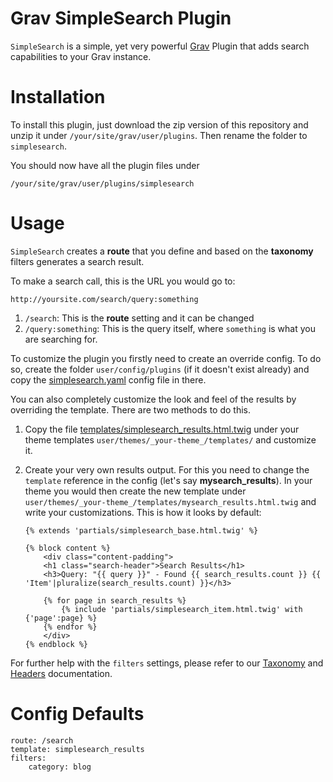 Grav SimpleSearch Plugin
========================
`SimpleSearch` is a simple, yet very powerful [Grav](http://github.com/getgrav/grav) Plugin that adds search capabilities to your Grav instance.

Installation
============
To install this plugin, just download the zip version of this repository and unzip it under `/your/site/grav/user/plugins`. Then rename the folder to `simplesearch`.

You should now have all the plugin files under

	/your/site/grav/user/plugins/simplesearch

Usage
=====
`SimpleSearch` creates a **route** that you define and based on the **taxonomy** filters generates a search result.

To make a search call, this is the URL you would go to:

```
http://yoursite.com/search/query:something
```

1. `/search`: This is the **route** setting and it can be changed
2. `/query:something`: This is the query itself, where `something` is what you are searching for.

To customize the plugin you firstly need to create an override config. To do so, create the folder `user/config/plugins` (if it doesn't exist already) and copy the [simplesearch.yaml](simplesearch.yaml) config file in there.

You can also completely customize the look and feel of the results by overriding the template. There are two methods to do this.

1. Copy the file [templates/simplesearch_results.html.twig](templates/simplesearch_results.html.twig) under your theme templates `user/themes/_your-theme_/templates/` and customize it.


2. Create your very own results output. For this you need to change the `template` reference in the config (let's say **mysearch_results**). In your theme you would then create the new template under `user/themes/_your-theme_/templates/mysearch_results.html.twig` and write your customizations. This is how it looks by default:

    ```
    {% extends 'partials/simplesearch_base.html.twig' %}

    {% block content %}
        <div class="content-padding">
        <h1 class="search-header">Search Results</h1>
        <h3>Query: "{{ query }}" - Found {{ search_results.count }} {{ 'Item'|pluralize(search_results.count) }}</h3>

        {% for page in search_results %}
            {% include 'partials/simplesearch_item.html.twig' with {'page':page} %}
        {% endfor %}
        </div>
    {% endblock %}
    ```

For further help with the `filters` settings, please refer to our [Taxonomy][taxonomy] and [Headers](headers) documentation.

Config Defaults
============
```
route: /search
template: simplesearch_results
filters:
    category: blog
```

[taxonomy]: http://learn.getgrav.org/content/taxonomy
[headers]: http://learn.getgrav.org/content/headers
